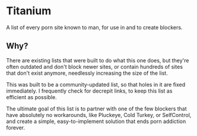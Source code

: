 # Titanium
A list of every porn site known to man, for use in and to create blockers.

## Why?
There are existing lists that were built to do what this one does, but they're often outdated and don't block newer sites, or contain hundreds of sites that don't exist anymore, needlessly increasing the size of the list.

This was built to be a community-updated list, so that holes in it are fixed immediately. I frequently check for decrepit links, to keep this list as efficient as possible.

The ultimate goal of this list is to partner with one of the few blockers that have absolutely no workarounds, like Pluckeye, Cold Turkey, or SelfControl, and create a simple, easy-to-implement solution that ends porn addiction forever.
